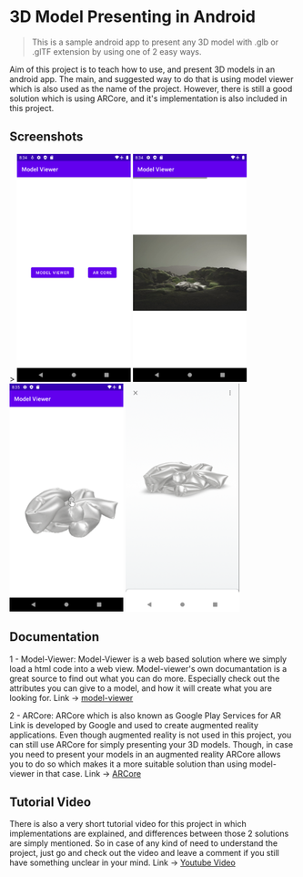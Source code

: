 # 3D Model Presenting in Android
> This is a sample android app to present any 3D model with .glb or .glTF extension by using one of 2 easy ways.

Aim of this project is to teach how to use, and present 3D models in an android app. The main, and suggested way to do that is using model viewer which is also used as the name of the project. However, there is still a good solution which is using ARCore, and it's implementation is also included in this project.

## Screenshots
<div style="display: inline-block;">>
  <img src="images/screenshot1.png" width="200" height="400">
  <img src="images/screenshot2.png" width="200" height="400">
  <img src="images/screenshot3.png" width="200" height="400">
  <img src="images/screenshot4.png" width="200" height="400">
</div>

## Documentation
1 - Model-Viewer: Model-Viewer is a web based solution where we simply load a html code into a web view. Model-viewer's own documantation is a great
source to find out what you can do more. Especially check out the attributes you can give to a model, and how it will create what you are looking 
for. Link -> [model-viewer][model-viewer]

2 - ARCore: ARCore which is also known as Google Play Services for AR Link is developed by Google and used to create augmented reality applications. Even
though augmented reality is not used in this project, you can still use ARCore for simply presenting your 3D models. Though, in case you need to present
your models in an augmented reality ARCore allows you to do so which makes it a more suitable solution than using model-viewer in that case. Link -> [ARCore][ARCore]

## Tutorial Video
There is also a very short tutorial video for this project in which implementations are explained, and differences between those 2 solutions are simply mentioned.
So in case of any kind of need to understand the project, just go and check out the video and leave a comment if you still have something unclear in your mind.
Link -> [Youtube Video][youtube]

<!-- Markdown link & img dfn's -->
[model-viewer]: https://modelviewer.dev/
[ARCore]: https://developers.google.com/ar/develop/java/scene-viewer
[youtube]: https://youtube.com

